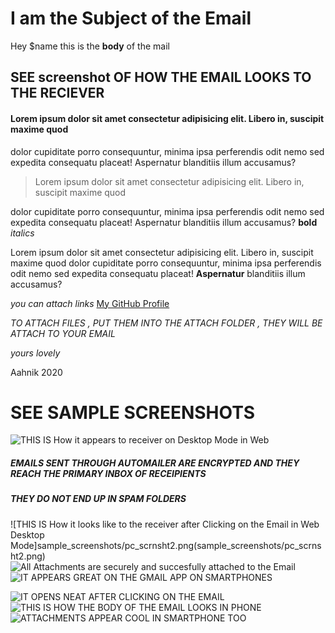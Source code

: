 # I am the Subject of the Email

Hey $name this is the **body** of the mail
                    
## SEE screenshot OF HOW THE EMAIL LOOKS TO THE RECIEVER

#### Lorem ipsum dolor sit amet consectetur adipisicing elit. Libero in, suscipit maxime quod 


dolor cupiditate porro consequuntur, minima ipsa perferendis odit nemo sed expedita consequatu
placeat! Aspernatur blanditiis illum accusamus?

> Lorem ipsum dolor sit amet consectetur adipisicing elit. Libero in, suscipit maxime quod 

dolor cupiditate porro consequuntur, minima ipsa perferendis odit nemo sed expedita consequatu
placeat! Aspernatur blanditiis illum accusamus? **bold** _italics_


Lorem ipsum dolor sit amet consectetur adipisicing elit. Libero in, suscipit maxime quod 
dolor cupiditate porro consequuntur, minima ipsa perferendis odit nemo sed expedita consequatu
placeat! **Aspernatur** blanditiis illum accusamus?

_you can attach links_
[My GitHub Profile](github.com/aahnik)




_TO ATTACH FILES , PUT THEM INTO THE ATTACH FOLDER , THEY WILL BE ATTACH TO YOUR EMAIL_


*yours lovely*

Aahnik 2020

# SEE SAMPLE SCREENSHOTS

![ THIS IS How it appears to receiver on Desktop Mode in Web](sample_screenshots/pc_scrnsht1.png/pc_scrnsht1.png)
##### EMAILS SENT THROUGH AUTOMAILER ARE ENCRYPTED AND THEY REACH THE PRIMARY INBOX OF RECEIPIENTS 

##### THEY _DO NOT_ END UP IN SPAM FOLDERS

![THIS IS How it looks like to the receiver after Clicking on the Email in Web Desktop Mode]sample_screenshots/pc_scrnsht2.png(sample_screenshots/pc_scrnsht2.png)
![All Attachments are securely and succesfully attached to the Email](sample_screenshots/pc_scrnsht3.png)
![IT APPEARS GREAT ON THE GMAIL APP ON SMARTPHONES](sample_screenshots/phn_scrnsht1.jpg)

![IT OPENS NEAT AFTER CLICKING ON THE EMAIL ](sample_screenshots/phn_scrnsht2.jpg)
![ THIS IS HOW THE BODY OF THE EMAIL LOOKS IN PHONE](sample_screenshots/phn_scrnsht3.jpg)
![ATTACHMENTS APPEAR COOL IN SMARTPHONE TOO](sample_screenshots/phn_scrnsht4.jpg)


